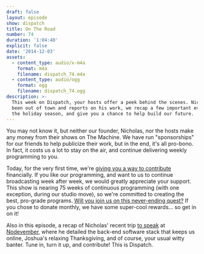```yaml
---
draft: false
layout: episode
show: dispatch
title: On The Road
number: 74
duration: '1:04:40'
explicit: false
date: '2014-12-03'
assets:
  - content_type: audio/x-m4a
    format: m4a
    filename: dispatch_74.m4a
  - content_type: audio/ogg
    format: ogg
    filename: dispatch_74.ogg
description: >-
  This week on Dispatch, your hosts offer a peek behind the scenes. Nicholas has
  been out of town and reports on his work, we recap a few important events of
  the holiday season, and give you a chance to help build our future.
---
```

You may not know it, but neither our founder, Nicholas, nor the hosts make any money from their shows on The Machine. We have run "sponsorships" for our friends to help publicize their work, but in the end, it's all pro-bono. In fact, it costs us a lot to stay on the air, and continue delivering weekly programming to you.

Today, for the very first time, we're [giving you a way to contribute](http://nicholaswyoung.com/donate) financially. If you like our programming, and want to us to continue broadcasting week after week, we would greatly appreciate your support. This show is nearing 75 weeks of continuous programming (with one exception, during our studio move), so we're committed to creating the best, pro-grade programs. [Will you join us on this never-ending quest?](http://nicholaswyoung.com/donate) If you chose to donate monthly, we have some super-cool rewards... so get in on it!

Also in this episode, a recap of Nicholas' recent trip [to speak](https://www.youtube.com/watch?v=7QzAAvbI-9A) at [Nodevember](http://nodevember.org), where he detailed the back-end software stack that keeps us online, Joshua's relaxing Thanksgiving, and of course, your usual witty banter. Tune in, turn it up, and contribute! This is Dispatch.